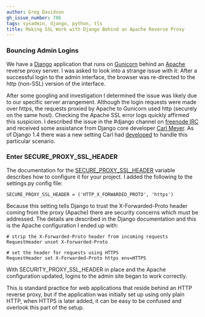 ```yaml
---
author: Greg Davidson
gh_issue_number: 786
tags: sysadmin, django, python, tls
title: Making SSL Work with Django Behind an Apache Reverse Proxy
---
```


### Bouncing Admin Logins

We have a [Django](https://www.djangoproject.com/) application that runs on [Gunicorn](http://gunicorn.org/) behind an [Apache](https://httpd.apache.org/) reverse proxy server. I was asked to look into a strange issue with it: After a successful login to the admin interface, the browser was re-directed to the http (non-SSL) version of the interface.

After some googling and investigation I determined the issue was likely due to our specific server arrangement. Although the login requests were made over https, the requests proxied by Apache to Gunicorn used http (securely on the same host). Checking the Apache SSL error logs quickly affirmed this suspicion. I described the issue in the #django channel on [freenode IRC](http://freenode.net/) and received some assistance from Django core developer [Carl Meyer](https://github.com/carljm). As of Django 1.4 there was a new setting Carl had [developed](https://code.djangoproject.com/ticket/14597#comment:16) to handle this particular scenario.

### Enter SECURE_PROXY_SSL_HEADER

The documentation for the [SECURE_PROXY_SSL_HEADER](https://docs.djangoproject.com/en/dev/ref/settings/#secure-proxy-ssl-header) variable describes how to configure it for your project. I added the following to the settings.py config file:

```
SECURE_PROXY_SSL_HEADER = ('HTTP_X_FORWARDED_PROTO', 'https')
```

Because this setting tells Django to trust the X-Forwarded-Proto header coming from the proxy (Apache) there are security concerns which must be addressed. The details are described in the Django documentation and this is the Apache configuration I ended up with:

```
# strip the X-Forwarded-Proto header from incoming requests
RequestHeader unset X-Forwarded-Proto

# set the header for requests using HTTPS
RequestHeader set X-Forwarded-Proto https env=HTTPS
```

With SECURITY_PROXY_SSL_HEADER in place and the Apache configuration updated, logins to the admin site began to work correctly.

This is standard practice for web applications that reside behind an HTTP reverse proxy, but if the application was initially set up using only plain HTTP, when HTTPS is later added, it can be easy to be confused and overlook this part of the setup.
